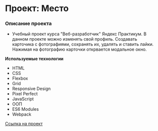 # Проект: Место

### Описание проекта

- Учебный проект курса "Веб-разработчик" Яндекс Практикум. В данном проекте можно изменять свой профиль. Создавать карточика с фотографиями, сохранять их, удалять и ставить лайки. Нажимая на фотографию карточки открвается модальное окно.

**Используемые технологии**

- HTML
- CSS
- Flexbox
- Grid
- Responsive Design
- Pixel Perfect
- JavaScript
- ООП
- ES6 Modules
- Webpack

[Ссылка на проект](https://filin1985.github.io/mesto/)
